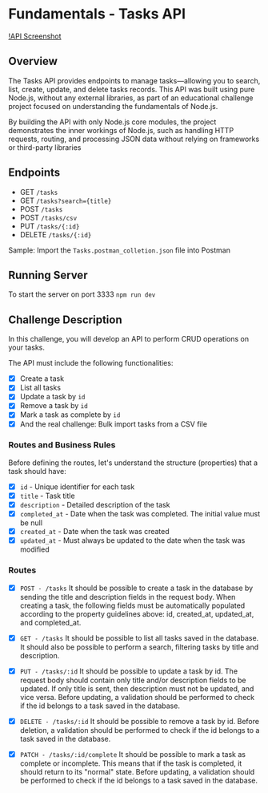 # Fundamentals - Tasks API

[!API Screenshot](screenshots/image.png)

## Overview

The Tasks API provides endpoints to manage tasks—allowing you to search, list, create, update, and delete tasks records. This API was built using pure Node.js, without any external libraries, as part of an educational challenge project focused on understanding the fundamentals of Node.js.

By building the API with only Node.js core modules, the project demonstrates the inner workings of Node.js, such as handling HTTP requests, routing, and processing JSON data without relying on frameworks or third-party libraries

## Endpoints

-  GET `/tasks`
-  GET `/tasks?search={title}`
-  POST `/tasks`
-  POST `/tasks/csv`
-  PUT `/tasks/{:id}`
-  DELETE `/tasks/{:id}`

Sample: Import the `Tasks.postman_colletion.json` file into Postman

## Running Server

To start the server on port 3333 `npm run dev`

## Challenge Description

In this challenge, you will develop an API to perform CRUD operations on your tasks.

The API must include the following functionalities:

-  [x] Create a task
-  [x] List all tasks
-  [x] Update a task by `id`
-  [x] Remove a task by `id`
-  [x] Mark a task as complete by `id`
-  [x] And the real challenge: Bulk import tasks from a CSV file

### Routes and Business Rules

Before defining the routes, let's understand the structure (properties) that a task should have:

-  [x] `id` - Unique identifier for each task
-  [x] `title` - Task title
-  [x] `description` - Detailed description of the task
-  [x] `completed_at` - Date when the task was completed. The initial value must be null
-  [x] `created_at` - Date when the task was created
-  [x] `updated_at` - Must always be updated to the date when the task was modified

### Routes

-  [x] `POST - /tasks`
       It should be possible to create a task in the database by sending the title and description fields in the request body.
       When creating a task, the following fields must be automatically populated according to the property guidelines above: id, created_at, updated_at, and completed_at.

-  [x] `GET - /tasks`
       It should be possible to list all tasks saved in the database.
       It should also be possible to perform a search, filtering tasks by title and description.

-  [x] `PUT - /tasks/:id`
       It should be possible to update a task by id.
       The request body should contain only title and/or description fields to be updated.
       If only title is sent, then description must not be updated, and vice versa.
       Before updating, a validation should be performed to check if the id belongs to a task saved in the database.

-  [x] `DELETE - /tasks/:id`
       It should be possible to remove a task by id.
       Before deletion, a validation should be performed to check if the id belongs to a task saved in the database.

-  [x] `PATCH - /tasks/:id/complete`
       It should be possible to mark a task as complete or incomplete. This means that if the task is completed, it should return to its "normal" state.
       Before updating, a validation should be performed to check if the id belongs to a task saved in the database.
